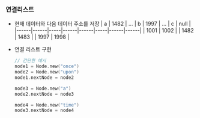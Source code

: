 ### 연결리스트
- 현재 데이터와 다음 데이터 주소를 저장
    | a    | 1482 | ... | b    | 1997 | ... | c    | null |
    |------|------|-----|------|------|-----|------|------|
    | 1001 | 1002 |     | 1482 | 1483 |     | 1997 | 1998 |

- 연결 리스트 구현
    ```c
    // 간단한 예시
    node1 = Node.new("once")
    node2 = Node.new("upon")
    node1.nextNode = node2

    node3 = Node.new("a")
    node2.nextNode = node3

    node4 = Node.new("time")
    node3.nextNode = node4
    ```